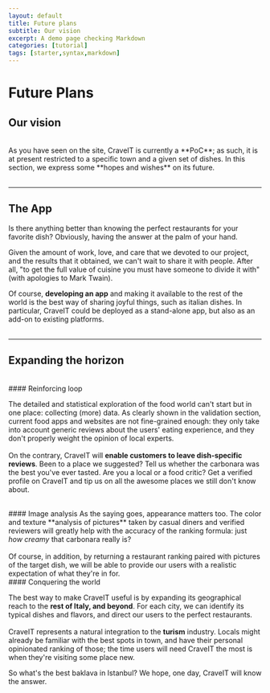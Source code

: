 ```yaml
---
layout: default
title: Future plans
subtitle: Our vision 
excerpt: A demo page checking Markdown
categories: [tutorial]
tags: [starter,syntax,markdown]
---
```


# **Future Plans**
## Our vision
<br>
As you have seen on the site, CraveIT is currently a **PoC**; as such, it is at present restricted to a specific town and a given set of dishes.
In this section, we express some **hopes and wishes** on its future.
<br>
<br>

---
## The App
Is there anything better than knowing the perfect restaurants for your favorite dish? Obviously, having the answer at the palm of your hand.

Given the amount of work, love, and care that we devoted to our project, and the results that it obtained, we can't wait to share it with people. After all, "to get the full value of cuisine you must have someone to divide it with" (with apologies to Mark Twain).

Of course, **developing an app** and making it available to the rest of the world is the best way of sharing joyful things, such as italian dishes.
In particular, CraveIT could be deployed as a stand-alone app, but also as an add-on to existing platforms.
<br>
<br>

---
## Expanding the horizon
<br>
#### Reinforcing loop

The detailed and statistical exploration of the food world can't start but in one place: collecting (more) data.
As clearly shown in the validation section, current food apps and websites are not fine-grained enough: they only take into account generic reviews about the users' eating experience, and they don't properly weight the opinion of local experts.
<br>
<br>
On the contrary, CraveIT will **enable customers to leave dish-specific reviews**. Been to a place we suggested? Tell us whether the carbonara was the best you've ever tasted. Are you a local or a food critic? Get a verified profile on CraveIT and tip us on all the awesome places we still don't know about.

<br>
#### Image analysis
As the saying goes, appearance matters too. The color and texture **analysis of pictures** taken by casual diners and verified reviewers will greatly help with the accuracy of the ranking formula: just <i>how creamy</i> that carbonara really is?
<br>
<br>
Of course, in addition, by returning a restaurant ranking paired with pictures of the target dish, we will be able to provide our users with a realistic expectation of what they're in for.

<br>
#### Conquering the world

The best way to make CraveIT useful is by expanding its geographical reach to the **rest of Italy, and beyond**. For each city, we can identify its typical dishes and flavors, and direct our users to the perfect restaurants.
<br>
<br>
CraveIT represents a natural integration to the **turism** industry. Locals might already be familiar with the best spots in town, and have their personal opinionated ranking of those; the time users will need CraveIT the most is when they're visiting some place new.

So what's the best baklava in Istanbul? We hope, one day, CraveIT will know the answer.

